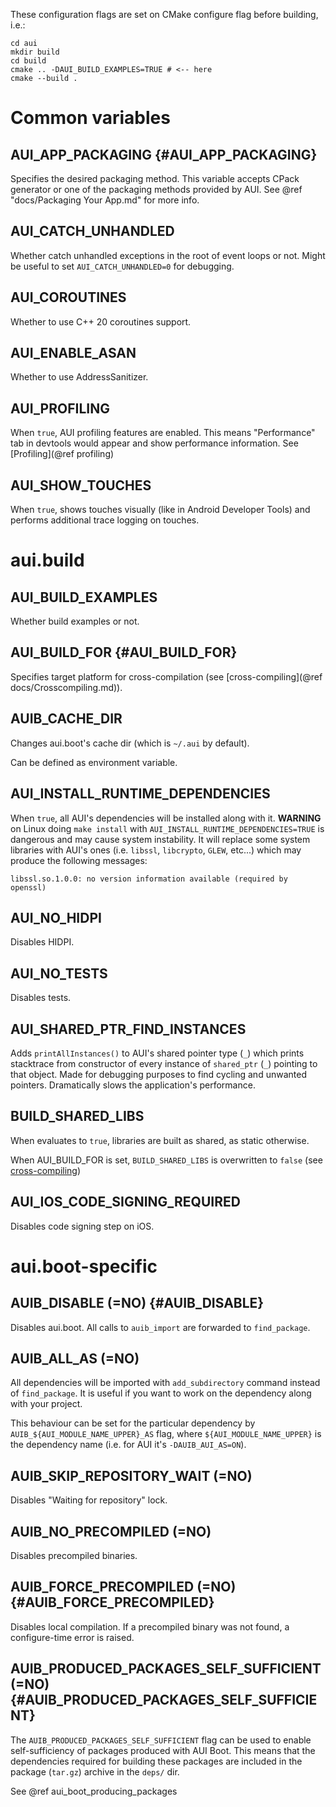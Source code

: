 
These configuration flags are set on CMake configure flag before building, i.e.:

```
cd aui
mkdir build
cd build
cmake .. -DAUI_BUILD_EXAMPLES=TRUE # <-- here
cmake --build .
```

# Common variables

## AUI_APP_PACKAGING {#AUI_APP_PACKAGING}
Specifies the desired packaging method. This variable accepts CPack generator or one of the packaging methods provided
by AUI. See @ref "docs/Packaging Your App.md" for more info.

## AUI_CATCH_UNHANDLED
Whether catch unhandled exceptions in the root of event loops or not. Might be useful to set `AUI_CATCH_UNHANDLED=0` for
debugging.

## AUI_COROUTINES
Whether to use C++ 20 coroutines support.

## AUI_ENABLE_ASAN
Whether to use AddressSanitizer.

## AUI_PROFILING
When `true`, AUI profiling features are enabled. This means "Performance" tab in devtools would appear and show
performance information. See [Profiling](@ref profiling)

## AUI_SHOW_TOUCHES
When `true`, shows touches visually (like in Android Developer Tools) and performs additional trace logging on touches.

# aui.build

## AUI_BUILD_EXAMPLES
Whether build examples or not.

## AUI_BUILD_FOR {#AUI_BUILD_FOR}
Specifies target platform for cross-compilation (see [cross-compiling](@ref docs/Crosscompiling.md)).

## AUIB_CACHE_DIR
Changes aui.boot's cache dir (which is `~/.aui` by default).

Can be defined as environment variable.

## AUI_INSTALL_RUNTIME_DEPENDENCIES
When `true`, all AUI's dependencies will be installed along with it. **WARNING** on Linux doing `make install` with `AUI_INSTALL_RUNTIME_DEPENDENCIES=TRUE` is dangerous and may cause system instability. It will replace some system libraries with AUI's ones (i.e. `libssl`, `libcrypto`, `GLEW`, etc...) which may produce the following messages:

```
libssl.so.1.0.0: no version information available (required by openssl)
```

## AUI_NO_HIDPI
Disables HIDPI.

## AUI_NO_TESTS
Disables tests.

## AUI_SHARED_PTR_FIND_INSTANCES
Adds `printAllInstances()` to AUI's shared pointer type (`_`) which prints stacktrace from constructor of every instance of `shared_ptr` (`_`) pointing to that object. Made for debugging purposes to find cycling and unwanted pointers. Dramatically slows the application's performance.

## BUILD_SHARED_LIBS
When evaluates to `true`, libraries are built as shared, as static otherwise.

When AUI_BUILD_FOR is set, `BUILD_SHARED_LIBS` is overwritten to `false` 
(see [cross-compiling](docs/Crosscompiling.md))

## AUI_IOS_CODE_SIGNING_REQUIRED
Disables code signing step on iOS.

# aui.boot-specific

## AUIB_DISABLE (=NO) {#AUIB_DISABLE}

Disables aui.boot. All calls to `auib_import` are forwarded to `find_package`.

## AUIB_ALL_AS (=NO)

All dependencies will be imported with `add_subdirectory` command instead of `find_package`. It is useful if you want
to work on the dependency along with your project.

This behaviour can be set for the particular dependency by `AUIB_${AUI_MODULE_NAME_UPPER}_AS` flag, where
`${AUI_MODULE_NAME_UPPER}` is the dependency name (i.e. for AUI it's `-DAUIB_AUI_AS=ON`).

## AUIB_SKIP_REPOSITORY_WAIT (=NO)

Disables "Waiting for repository" lock.

## AUIB_NO_PRECOMPILED (=NO)

Disables precompiled binaries.

## AUIB_FORCE_PRECOMPILED (=NO) {#AUIB_FORCE_PRECOMPILED}

Disables local compilation. If a precompiled binary was not found, a configure-time error is raised.

## AUIB_PRODUCED_PACKAGES_SELF_SUFFICIENT (=NO) {#AUIB_PRODUCED_PACKAGES_SELF_SUFFICIENT}

The `AUIB_PRODUCED_PACKAGES_SELF_SUFFICIENT` flag can be used to enable self-sufficiency of packages produced with AUI
Boot. This means that the dependencies required for building these packages are included in the package (`tar.gz`)
archive in the `deps/` dir.

See @ref aui_boot_producing_packages
